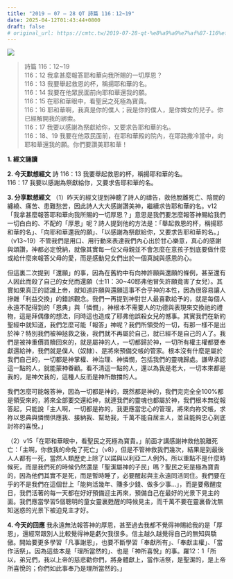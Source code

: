 ```yaml
---
title: "2019 – 07 – 28 QT 詩篇 116：12~19"
date: 2025-04-12T01:43:44+0800
draft: false
# original_url: https://cmtc.tw/2019-07-28-qt-%e8%a9%a9%e7%af%87-116%ef%bc%9a1219
---
```


![](/images/qt.jpg)
> 詩篇 116：12\~19  
> 116：12 我拿甚麼報答耶和華向我所賜的一切厚恩？  
> 116：13 我要舉起救恩的杯，稱揚耶和華的名。  
> 116：14 我要在他眾民面前向耶和華還我的願。  
> 116：15 在耶和華眼中，看聖民之死極為寶貴。  
> 116：16 耶和華啊，我真是你的僕人；我是你的僕人，是你婢女的兒子。你已經解開我的綁索。  
> 116：17 我要以感謝為祭獻給你，又要求告耶和華的名。  
> 116：18、19 我要在他眾民面前，在耶和華殿的院內，在耶路撒冷當中，向耶和華還我的願。你們要讚美耶和華！

**1. 經文誦讀**

**2.  今天默想經文**
詩 116：13 我要舉起救恩的杯，稱揚耶和華的名。  
116：17 我要以感謝為祭獻給你，又要求告耶和華的名。

**3. 分享默想經文**
（1）昨天的經文提到神聽了詩人的禱告，救他脫離死亡、陰間的纏繞、痛苦、患難愁苦，因此詩人大大感謝讚美神，繼續求告耶和華的名。v12「我拿甚麼報答耶和華向我所賜的一切厚恩？」意思是我們要怎麼報答神賜給我們一切白白的、不配的「厚恩」呢？詩人提到他的方法是：「舉起救恩的杯，稱揚耶和華的名」、「向耶和華還我的願」、「以感謝為祭獻給你，又要求告耶和華的名。」（v13\~19）不管我們是用口、用行動來表達我們內心出於甘心樂意，真心的感謝與頌讚，神都必定悅納，就像其實每一位父母親並不會怎麼在意孩子到底要做什麼或給什麼來報答父母的愛，而是感動兒女們出於一個真誠與感恩的心。

但這裏二次提到「還願」的事，因為在舊約中有向神許願與還願的條例，甚至還有人因此而殺了自己的女兒而還願（士11：30\~40耶弗他冒失許願竟害了女兒）。其實如果真正的認識上帝，就知道許願與還願這事不合乎神的本性，因為很容易讓人摻雜「利益交換」的錯誤觀念。我們一再提到神對世人最喜歡給予的，就是每個人永遠不配得到的「恩典」與「憐憫」，神根本不需要人的功德與表現來交換祂的禮物，這是拜偶像的想法，同時這也造成了耶弗他誤殺女兒的憾事。其實我們在新約聖經中就知道，我們怎麼可能「報答」神呢？我們所領受的一切，有那一樣不是出於神？特別我們被神拯救之後，我們就不再屬於自己，就已經不是自己的人了。我們是被神重價買贖回來的，就是屬神的人，一切都歸於神，一切所有權主權都要奉獻還給神，我們就是僕人（奴隸）、是將來預備交帳的管家。根本沒有什麼是屬於我們自己的，一切都是神掌權、神治理、神憐憫，包括我們的靈魂歸處。謙卑承認這一點的人，就能蒙神眷顧。看不清這一點的人，還以為我是老大，一切本來都是我的，是神欠我的，這種人反而是神所敵擋的人。

我們怎麼可能報答神，因為一切都是神的，既然都是神的，我們完完全全100%都是領受來的，將來全部要交還給神，就連我們的靈魂也都屬於神，我們根本無從報答起，只能說「主人啊，一切都是祢的，我更應當忠心的管理，將來向祢交帳，求祢以恩典與憐憫供應我、接納我、幫助我，千萬不能自居主人，並且能夠忠心到底討祢的喜悅。」

（2）v15「在耶和華眼中，看聖民之死極為寶貴。」前面才講感謝神救他脫離死亡：「主啊，你救我的命免了死亡」（v8），但是不管神救我們幾次，結果是到最後人人都有一死，當然人類歷史上除了以諾與以利亞二人例外。所以重點不是什麼時候死，而是我們死的時候仍然還是「聖潔屬神的子民」嗎？聖民之死是極為寶貴的，因為他們其實不是死，而是暫時睡了，必要醒起與主永遠同活同住。我們要在乎的不是我們在這個世上「能夠活幾年、賺多少錢、做多少事…」，而是要儆醒度日，我們活著的每一天都在好好預備迎主再來，預備自己在最好的光景下見主的面。我們應當學習5個聰明的童女靈裏甦醒的時候見主，而千萬不要在靈裏昏沈無知迷惑的光景下被迫見主才好。

**4. 今天的回應**
我永遠無法報答神的厚恩，甚至過去我都不覺得神賜給我的是「厚恩」，還經常跟別人比較覺得神是虧欠我很多。信主越久越覺得自己的無知與驕傲。開始要更多學習「凡事謝恩」，也要不斷學習「奉獻所有」、「奉獻主權」、「當作活祭」。因為這些本是「理所當然的」、也是「神所喜悅」的事。羅12：1「所以，弟兄們，我以上帝的慈悲勸你們，將身體獻上，當作活祭，是聖潔的，是上帝所喜悅的；你們如此事奉乃是理所當然的。」
